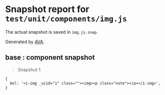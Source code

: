# Snapshot report for `test/unit/components/img.js`

The actual snapshot is saved in `img.js.snap`.

Generated by [AVA](https://ava.li).

## base : component snapshot

> Snapshot 1

    {
      $el: '<i-img _uiid="1" class=""><img><p class="note"></p></i-img>',
    }
